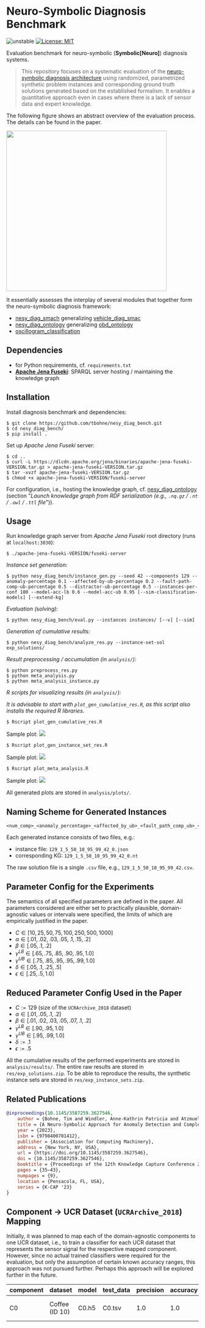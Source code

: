 # Neuro-Symbolic Diagnosis Benchmark

![unstable](https://img.shields.io/badge/stability-unstable-orange)
[![License: MIT](https://img.shields.io/badge/License-MIT-yellow.svg)](https://opensource.org/licenses/MIT)

Evaluation benchmark for neuro-symbolic (**Symbolic[Neuro]**) diagnosis systems.

> This repository focuses on a systematic evaluation of the [neuro-symbolic diagnosis architecture](https://dl.acm.org/doi/10.1145/3587259.3627546) using randomized, parametrized synthetic problem instances and corresponding ground truth solutions generated based on the established formalism. It enables a quantitative approach even in cases where there is a lack of sensor data and expert knowledge.

The following figure shows an abstract overview of the evaluation process. The details can be found in the paper.

<img src="img/eval_proc.svg" width="420">

It essentially assesses the interplay of several modules that together form the neuro-symbolic diagnosis framework:
- [nesy_diag_smach](https://github.com/tbohne/nesy_diag_smach) generalizing [vehicle_diag_smac](https://github.com/tbohne/vehicle_diag_smach)
- [nesy_diag_ontology](https://github.com/tbohne/nesy_diag_ontology) generalizing [obd_ontology](https://github.com/tbohne/obd_ontology)
- [oscillogram_classification](https://github.com/tbohne/oscillogram_classification)

## Dependencies

- for Python requirements, cf. `requirements.txt`
- [**Apache Jena Fuseki**](https://jena.apache.org/documentation/fuseki2/): SPARQL server hosting / maintaining the knowledge graph

## Installation

Install diagnosis benchmark and dependencies:
```
$ git clone https://github.com/tbohne/nesy_diag_bench.git
$ cd nesy_diag_bench/
$ pip install .
```
Set up *Apache Jena Fuseki* server:
```
$ cd ..
$ curl -L https://dlcdn.apache.org/jena/binaries/apache-jena-fuseki-VERSION.tar.gz > apache-jena-fuseki-VERSION.tar.gz
$ tar -xvzf apache-jena-fuseki-VERSION.tar.gz
$ chmod +x apache-jena-fuseki-VERSION/fuseki-server
```
For configuration, i.e., hosting the knowledge graph, cf. [nesy_diag_ontology](https://github.com/tbohne/nesy_diag_ontology) (section "*Launch knowledge graph from RDF serialization (e.g., `.nq.gz` / `.nt` / `.owl` / `.ttl` file*")).

## Usage

Run knowledge graph server from *Apache Jena Fuseki* root directory (runs at `localhost:3030`):
```
$ ./apache-jena-fuseki-VERSION/fuseki-server
```

*Instance set generation:*
```
$ python nesy_diag_bench/instance_gen.py --seed 42 --components 129 --anomaly-percentage 0.1 --affected-by-ub-percentage 0.2 --fault-path-comp-ub-percentage 0.5 --distractor-ub-percentage 0.5 --instances-per-conf 100 --model-acc-lb 0.6 --model-acc-ub 0.95 [--sim-classification-models] [--extend-kg]
```

*Evaluation (solving):*
```
$ python nesy_diag_bench/eval.py --instances instances/ [--v] [--sim]
```

*Generation of cumulative results:*
```
$ python nesy_diag_bench/analyze_res.py --instance-set-sol exp_solutions/
```

*Result preprocessing / accumulation (in `analysis/`):*
```
$ python preprocess_res.py
$ python meta_analysis.py
$ python meta_analysis_instance.py
```

*R scripts for visualizing results (in `analysis/`):*

*It is advisable to start with `plot_gen_cumulative_res.R`, as this script also installs the required R libraries.*
```
$ Rscript plot_gen_cumulative_res.R
```
Sample plot:
![](img/cumulative.png)
```
$ Rscript plot_gen_instance_set_res.R
```
Sample plot:
![](img/inst_set_lvl.png)
```
$ Rscript plot_meta_analysis.R
```
Sample plot:
![](img/meta_analysis.png)

All generated plots are stored in `analysis/plots/`.

## Naming Scheme for Generated Instances

```
<num_comp>_<anomaly_percentage>_<affected_by_ub>_<fault_path_comp_ub>_<distractor_ub>_<model_acc_lb>_<model_acc_ub>_<seed>_<idx>.json
```

Each generated instance consists of two files, e.g.:
- instance file: `129_1_5_50_10_95_99_42_0.json`
- corresponding KG: `129_1_5_50_10_95_99_42_0.nt`

The raw solution file is a single `.csv` file, e.g., `129_1_5_50_10_95_99_42.csv`.

## Parameter Config for the Experiments

The semantics of all specified parameters are defined in the paper. All parameters considered are either set to practically plausible, domain-agnostic values or intervals were specified, the limits of which are empirically justified in the paper.

- $C \in [10, 25, 50, 75, 100, 250, 500, 1000]$
- $\alpha \in [.01, .02, .03, .05, .1, .15, .2]$
- $\beta \in [.05, .1, .2]$
- $\gamma^{LB} \in [.65, .75, .85, .90, .95, 1.0]$
- $\gamma^{UB} \in [.75, .85, .95, .95, .99, 1.0]$
- $\delta \in [.05, .1, .25, .5]$
- $\epsilon \in [.25, .5, 1.0]$

## Reduced Parameter Config Used in the Paper

- $C := 129$ (size of the `UCRArchive_2018` dataset)
- $\alpha \in [.01, .05, .1, .2]$
- $\beta \in [.01, .02, .03, .05, .07, .1, .2]$
- $\gamma^{LB} \in [.90, .95, 1.0]$
- $\gamma^{UB} \in [.95, .99, 1.0]$
- $\delta := .1$
- $\epsilon := .5$

All the cumulative results of the performed experiments are stored in `analysis/results/`. The entire raw results are stored in `res/exp_solutions.zip`. To be able to reproduce the results, the synthetic instance sets are stored in `res/exp_instance_sets.zip`.

## Related Publications

```bibtex
@inproceedings{10.1145/3587259.3627546,
    author = {Bohne, Tim and Windler, Anne-Kathrin Patricia and Atzmueller, Martin},
    title = {A Neuro-Symbolic Approach for Anomaly Detection and Complex Fault Diagnosis Exemplified in the Automotive Domain},
    year = {2023},
    isbn = {9798400701412},
    publisher = {Association for Computing Machinery},
    address = {New York, NY, USA},
    url = {https://doi.org/10.1145/3587259.3627546},
    doi = {10.1145/3587259.3627546},
    booktitle = {Proceedings of the 12th Knowledge Capture Conference 2023},
    pages = {35–43},
    numpages = {9},
    location = {Pensacola, FL, USA},
    series = {K-CAP '23}
}
```

## Component -> UCR Dataset (`UCRArchive_2018`) Mapping

Initially, it was planned to map each of the domain-agnostic components to one UCR dataset, i.e., to train a classifier for each UCR dataset that represents the sensor signal for the respective mapped component. However, since no actual trained classifiers were required for the evaluation, but only the assumption of certain known accuracy ranges, this approach was not pursued further. Perhaps this approach will be explored further in the future.

|component | dataset        | model | test_data | precision | accuracy | recall | architecture | #train | #test | len    | #classes | desc                                          |
|----------|----------------|-------|-----------|-----------|----------|--------|--------------|--------|-------|--------|----------|-----------------------------------------------|
| C0       | Coffee (ID 10) | C0.h5 | C0.tsv    | 1.0       | 1.0      | 1.0    | FCN          | 28     | 28    | 286    | 2        | spectrographs: dist. Robusta / Arabica coffee |
